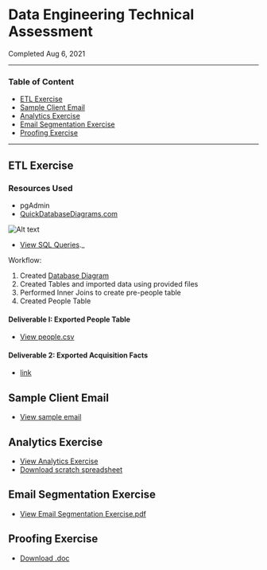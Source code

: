 # Data Engineering Technical Assessment
Completed Aug 6, 2021

---

### Table of Content

- [ETL Exercise](#etl-exercise)
- [Sample Client Email](#sample-client-email)
- [Analytics Exercise](#analytics-exercise)
- [Email Segmentation Exercise](#email-segmentation-exercise)
- [Proofing Exercise](#proofing-exercise)

---

## ETL Exercise

### Resources Used
- pgAdmin
- [QuickDatabaseDiagrams.com](https://www.quickdatabasediagrams.com/) 

![Alt text](https://github.com/AnonApplicant/Assessment/blob/17b39860bb088dc9e088cf5f4e827b72238fb00f/ETL_Quick_Database_Drawing.png)


- [View SQL Queries](https://github.com/AnonApplicant/Assessment/blob/46e71ca437f7548224420dabb07b0cc768f1175f/sql_queries.sql)._

Workflow:
1. Created [Database Diagram](https://github.com/AnonApplicant/Assessment/blob/17b39860bb088dc9e088cf5f4e827b72238fb00f/ETL_Quick_Database_Drawing.png)
2. Created Tables and imported data using provided files
3. Performed Inner Joins to create pre-people table
4. Created People Table

#### Deliverable I: Exported People Table
- [View people.csv](https://github.com/AnonApplicant/Assessment/blob/0359ad6e97d2076b46ce13196d139a5722fb68ce/people.csv)


#### Deliverable 2: Exported Acquisition Facts
- [link]()

## Sample Client Email

- [View sample email]()

## Analytics Exercise

- [View Analytics Exercise]()
- [Download scratch spreadsheet](https://github.com/AnonApplicant/Assessment/blob/80700a6c8a964936190c395630c69a57e6a80be1/Analytics%20Exercise_Work.xlsx)

## Email Segmentation Exercise

- [View Email Segmentation Exercise.pdf]()

## Proofing Exercise
- [Download .doc]()
